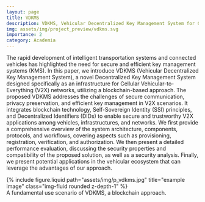 ```yaml
---
layout: page
title: VDKMS
description: VDKMS, Vehicular Decentralized Key Management System for Cellular Vehicular-to-Everything Networks
img: assets/img/project_preview/vdkms.svg
importance: 2
category: Academia
---
```


The rapid development of intelligent transportation systems and connected vehicles has highlighted the need for secure and efficient key management systems (KMS). In this paper, we introduce VDKMS (Vehicular Decentralized Key Management System), a novel Decentralized Key Management System designed specifically as an infrastructure for Cellular Vehicular-to-Everything (V2X) networks, utilizing a blockchain-based approach. The proposed VDKMS addresses the challenges of secure communication, privacy preservation, and efficient key management in V2X scenarios. It integrates blockchain technology, Self-Sovereign Identity (SSI) principles, and Decentralized Identifiers (DIDs) to enable secure and trustworthy V2X applications among vehicles, infrastructures, and networks. We first provide a comprehensive overview of the system architecture, components, protocols, and workflows, covering aspects such as provisioning, registration, verification, and authorization. We then present a detailed performance evaluation, discussing the security properties and compatibility of the proposed solution, as well as a security analysis. Finally, we present potential applications in the vehicular ecosystem that can leverage the advantages of our approach.

<div class="row">
    <div class="col-sm mt-3 mt-md-0">
        {% include figure.liquid path="assets/img/p_vdkms.jpg" title="example image" class="img-fluid rounded z-depth-1" %}
    </div>
</div>
<div class="caption">
    A fundamental use scenario of VDKMS, a blockchain approach. 
</div>
